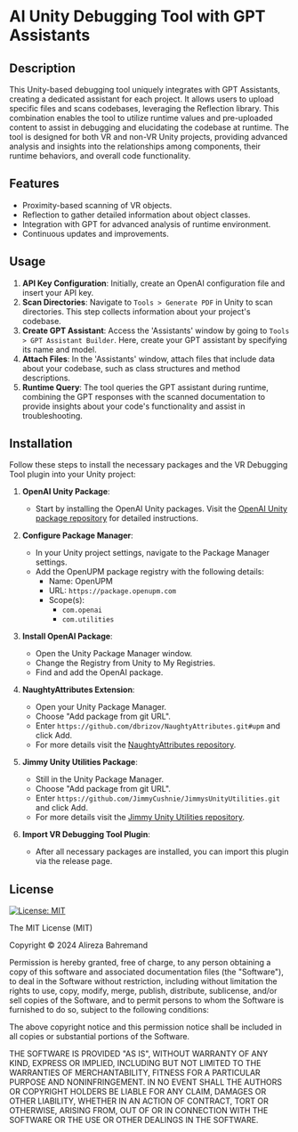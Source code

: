 # AI Unity Debugging Tool with GPT Assistants

## Description
This Unity-based debugging tool uniquely integrates with GPT Assistants, creating a dedicated assistant for each project. It allows users to upload specific files and scans codebases, leveraging the Reflection library. This combination enables the tool to utilize runtime values and pre-uploaded content to assist in debugging and elucidating the codebase at runtime. The tool is designed for both VR and non-VR Unity projects, providing advanced analysis and insights into the relationships among components, their runtime behaviors, and overall code functionality.


## Features
- Proximity-based scanning of VR objects.
- Reflection to gather detailed information about object classes.
- Integration with GPT for advanced analysis of runtime environment.
- Continuous updates and improvements.

## Usage
1. **API Key Configuration**: Initially, create an OpenAI configuration file and insert your API key.
2. **Scan Directories**: Navigate to `Tools > Generate PDF` in Unity to scan directories. This step collects information about your project's codebase.
3. **Create GPT Assistant**: Access the 'Assistants' window by going to `Tools > GPT Assistant Builder`. Here, create your GPT assistant by specifying its name and model.
4. **Attach Files**: In the 'Assistants' window, attach files that include data about your codebase, such as class structures and method descriptions.
5. **Runtime Query**: The tool queries the GPT assistant during runtime, combining the GPT responses with the scanned documentation to provide insights about your code's functionality and assist in troubleshooting.

## Installation

Follow these steps to install the necessary packages and the VR Debugging Tool plugin into your Unity project:

1. **OpenAI Unity Package**:
   - Start by installing the OpenAI Unity packages. Visit the [OpenAI Unity package repository](https://github.com/RageAgainstThePixel/com.openai.unity) for detailed instructions.

2. **Configure Package Manager**:
   - In your Unity project settings, navigate to the Package Manager settings.
   - Add the OpenUPM package registry with the following details:
     - Name: OpenUPM
     - URL: `https://package.openupm.com`
     - Scope(s):
       - `com.openai`
       - `com.utilities`

3. **Install OpenAI Package**:
   - Open the Unity Package Manager window.
   - Change the Registry from Unity to My Registries.
   - Find and add the OpenAI package.

4. **NaughtyAttributes Extension**:
   - Open your Unity Package Manager.
   - Choose "Add package from git URL".
   - Enter `https://github.com/dbrizov/NaughtyAttributes.git#upm` and click Add.
   - For more details visit the [NaughtyAttributes repository](https://github.com/dbrizov/NaughtyAttributes).

5. **Jimmy Unity Utilities Package**:
   - Still in the Unity Package Manager.
   - Choose "Add package from git URL".
   - Enter `https://github.com/JimmyCushnie/JimmysUnityUtilities.git` and click Add.
   - For more details visit the [Jimmy Unity Utilities repository](https://github.com/JimmyCushnie/JimmysUnityUtilities).
  
6. **Import VR Debugging Tool Plugin**:
   - After all necessary packages are installed, you can import this plugin via the release page.


## License
<!-- Released under the [MIT license](LICENSE). -->

[![License: MIT](https://img.shields.io/badge/License-MIT-yellow.svg)](https://opensource.org/licenses/MIT)

The MIT License (MIT)

Copyright © 2024 Alireza Bahremand

Permission is hereby granted, free of charge, to any person obtaining a copy
of this software and associated documentation files (the "Software"), to deal
in the Software without restriction, including without limitation the rights
to use, copy, modify, merge, publish, distribute, sublicense, and/or sell
copies of the Software, and to permit persons to whom the Software is
furnished to do so, subject to the following conditions:

The above copyright notice and this permission notice shall be included in all
copies or substantial portions of the Software.

THE SOFTWARE IS PROVIDED "AS IS", WITHOUT WARRANTY OF ANY KIND, EXPRESS OR
IMPLIED, INCLUDING BUT NOT LIMITED TO THE WARRANTIES OF MERCHANTABILITY,
FITNESS FOR A PARTICULAR PURPOSE AND NONINFRINGEMENT. IN NO EVENT SHALL THE
AUTHORS OR COPYRIGHT HOLDERS BE LIABLE FOR ANY CLAIM, DAMAGES OR OTHER
LIABILITY, WHETHER IN AN ACTION OF CONTRACT, TORT OR OTHERWISE, ARISING FROM,
OUT OF OR IN CONNECTION WITH THE SOFTWARE OR THE USE OR OTHER DEALINGS IN THE
SOFTWARE.
